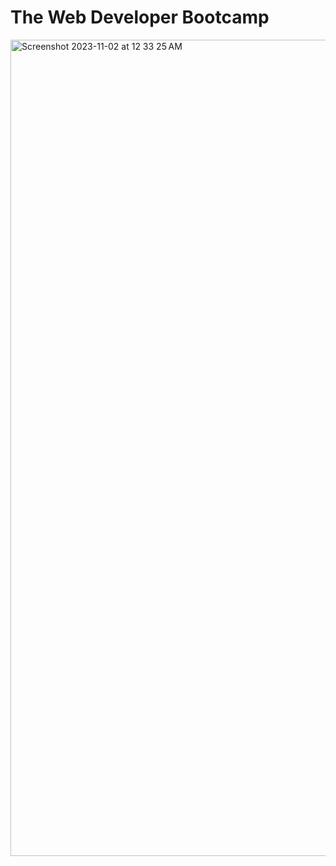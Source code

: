 # The Web Developer Bootcamp
<img width="1306" alt="Screenshot 2023-11-02 at 12 33 25 AM" src="https://github.com/HemanthReddy10/WebDevBootcamp/assets/99050861/f6ea9c9b-d874-4381-aede-a51b3960ea9c">
